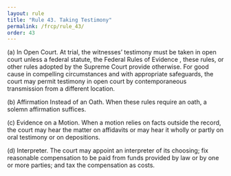 ```yaml
---
layout: rule
title: "Rule 43. Taking Testimony"
permalink: /frcp/rule_43/
order: 43
---
```


(a) In Open Court. At trial, the witnesses’ testimony must be taken in open court unless a federal statute, the Federal Rules of Evidence , these rules, or other rules adopted by the Supreme Court provide otherwise. For good cause in compelling circumstances and with appropriate safeguards, the court may permit testimony in open court by contemporaneous transmission from a different location.


(b) Affirmation Instead of an Oath. When these rules require an oath, a solemn affirmation suffices.


(c) Evidence on a Motion. When a motion relies on facts outside the record, the court may hear the matter on affidavits or may hear it wholly or partly on oral testimony or on depositions.


(d) Interpreter. The court may appoint an interpreter of its choosing; fix reasonable compensation to be paid from funds provided by law or by one or more parties; and tax the compensation as costs.
